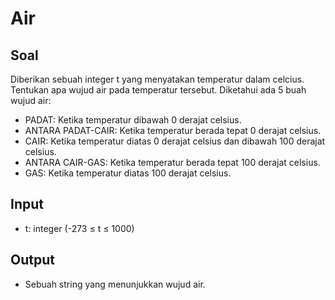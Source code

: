 # Air
## Soal
Diberikan sebuah integer t yang menyatakan temperatur dalam celcius. Tentukan apa wujud air pada temperatur tersebut. Diketahui ada 5 buah wujud air:
- PADAT: Ketika temperatur dibawah 0 derajat celsius.
- ANTARA PADAT-CAIR: Ketika temperatur berada tepat 0 derajat celsius.
- CAIR: Ketika temperatur diatas 0 derajat celsius dan dibawah 100 derajat celsius.
- ANTARA CAIR-GAS: Ketika temperatur berada tepat 100 derajat celsius.
- GAS: Ketika temperatur diatas 100 derajat celsius.
## Input
- t: integer (-273 ≤ t ≤ 1000)
## Output
- Sebuah string yang menunjukkan wujud air.